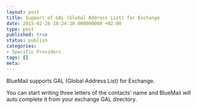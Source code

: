 ```yaml
---
layout: post
title: Support of GAL (Global Address List) for Exchange
date: 2015-02-26 18:24:10.000000000 +02:00
type: post
published: true
status: publish
categories:
- Specific Providers
tags: []
meta:
---
```


BlueMail supports GAL (Global Address List) for Exchange.

You can start writing three letters of the contacts' name and BlueMail will auto complete it from your exchange GAL directory.